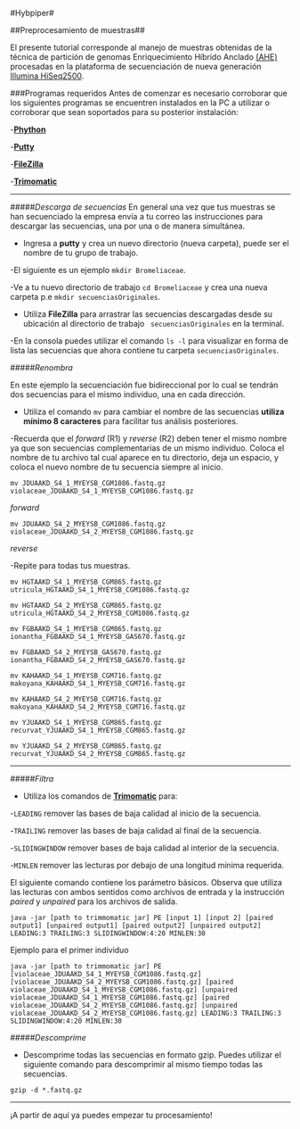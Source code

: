 #Hybpiper#


##Preprocesamiento de muestras##


El presente tutorial corresponde al manejo de muestras obtenidas de la técnica de partición de genomas Enriquecimiento Híbrido Anclado  [(AHE)](https://academic.oup.com/sysbio/article/61/5/727/1737120) procesadas en la plataforma de secuenciación de nueva generación  [Illumina HiSeq2500](https://www.illumina.com/systems/sequencing-platforms/hiseq-2500.html).

###Programas requeridos
Antes de comenzar es necesario corroborar que los siguientes programas  se encuentren instalados en  la PC a utilizar  o corroborar que sean soportados para su posterior instalación:

-**[Phython](https://www.python.org/)**

-**[Putty](https://www.ssh.com/ssh/putty/)**

-**[FileZilla](https://filezilla-project.org/)**

-**[Trimomatic](http://www.usadellab.org/cms/uploads/supplementary/Trimmomatic/TrimmomaticManual_V0.32.pdf)** 

___

#####*Descarga de secuencias*
En general una vez que tus muestras se han secuenciado la empresa envía a tu correo las instrucciones para descargar las secuencias, una por una  o de manera simultánea.

- Ingresa a **putty** y crea un nuevo directorio  (nueva carpeta), puede ser el nombre de tu grupo de trabajo.

-El siguiente es un ejemplo `mkdir Bromeliaceae`.

-Ve a tu nuevo directorio de trabajo  `cd Bromeliaceae`  y crea una nueva carpeta  p.e `mkdir secuenciasOriginales`.


- Utiliza **FileZilla** para arrastrar las secuencias descargadas desde su ubicación al directorio de trabajo ` secuenciasOriginales` en la terminal.

-En la consola puedes utilizar el comando `ls -l` para visualizar en forma de lista las secuencias que ahora contiene tu carpeta `secuenciasOriginales`.

#####*Renombra*

En este ejemplo la secuenciación fue bidireccional por lo cual se tendrán dos secuencias para el mismo individuo, una en cada dirección.

- Utiliza el comando `mv` para cambiar el nombre de las secuencias **utiliza mínimo 8 caracteres** para facilitar tus análisis posteriores.

-Recuerda que el *forward* (R1) y *reverse* (R2) deben tener el mismo nombre ya que son secuencias complementarias de un mismo individuo. Coloca el nombre de tu archivo tal cual aparece en tu directorio, deja un espacio, y coloca el nuevo nombre de tu secuencia siempre al inicio. 

```
mv JDUAAKD_S4_1_MYEYSB_CGM1086.fastq.gz violaceae_JDUAAKD_S4_1_MYEYSB_CGM1086.fastq.gz
``` 
*forward*



```
mv JDUAAKD_S4_2_MYEYSB_CGM1086.fastq.gz violaceae_JDUAAKD_S4_2_MYEYSB_CGM1086.fastq.gz
```
*reverse*


-Repite para todas tus muestras.


```
mv HGTAAKD_S4_1_MYEYSB_CGM865.fastq.gz utricula_HGTAAKD_S4_1_MYEYSB_CGM1086.fastq.gz
``` 


```
mv HGTAAKD_S4_2_MYEYSB_CGM865.fastq.gz utricula_HGTAAKD_S4_2_MYEYSB_CGM1086.fastq.gz
``` 


```
mv FGBAAKD_S4_1_MYEYSB_CGM865.fastq.gz ionantha_FGBAAKD_S4_1_MYEYSB_GAS670.fastq.gz
```


```
mv FGBAAKD_S4_2_MYEYSB_GAS670.fastq.gz ionantha_FGBAAKD_S4_2_MYEYSB_GAS670.fastq.gz
```



```
mv KAHAAKD_S4_1_MYEYSB_CGM716.fastq.gz makoyana_KAHAAKD_S4_1_MYEYSB_CGM716.fastq.gz
```


```
mv KAHAAKD_S4_2_MYEYSB_CGM716.fastq.gz makoyana_KAHAAKD_S4_2_MYEYSB_CGM716.fastq.gz
```



```
mv YJUAAKD_S4_1_MYEYSB_CGM865.fastq.gz recurvat_YJUAAKD_S4_1_MYEYSB_CGM865.fastq.gz
```


```
mv YJUAAKD_S4_2_MYEYSB_CGM865.fastq.gz recurvat_YJUAAKD_S4_2_MYEYSB_CGM865.fastq.gz
```


___


#####*Filtra*

- Utiliza los comandos de **[Trimomatic](http://www.usadellab.org/cms/uploads/supplementary/Trimmomatic/TrimmomaticManual_V0.32.pdf)** para:

-`LEADING` remover las bases de baja calidad al inicio de la secuencia.

-`TRAILING` remover las bases de baja calidad al final de la secuencia.

-`SLIDINGWINDOW` remover bases de baja calidad al interior de la secuencia.

-`MINLEN` remover las lecturas por debajo de una longitud mínima requerida.

El siguiente comando contiene los parámetro básicos. Observa que utiliza las lecturas con ambos sentidos como archivos de entrada y la instrucción *paired* y *unpaired* para los archivos de salida. 

```
java -jar [path to trimmomatic jar] PE [input 1] [input 2] [paired output1] [unpaired output1] [paired output2] [unpaired output2] LEADING:3 TRAILING:3 SLIDINGWINDOW:4:20 MINLEN:30
```

Ejemplo para el primer individuo


```
java -jar [path to trimmomatic jar] PE [violaceae_JDUAAKD_S4_1_MYEYSB_CGM1086.fastq.gz] [violaceae_JDUAAKD_S4_2_MYEYSB_CGM1086.fastq.gz] [paired violaceae_JDUAAKD_S4_1_MYEYSB_CGM1086.fastq.gz] [unpaired violaceae_JDUAAKD_S4_1_MYEYSB_CGM1086.fastq.gz] [paired violaceae_JDUAAKD_S4_2_MYEYSB_CGM1086.fastq.gz] [unpaired violaceae_JDUAAKD_S4_2_MYEYSB_CGM1086.fastq.gz] LEADING:3 TRAILING:3 SLIDINGWINDOW:4:20 MINLEN:30
```


#####*Descomprime*

- Descomprime todas las secuencias en formato gzip. Puedes utilizar el siguiente comando para descomprimir al mismo tiempo todas las secuencias. 

`gzip -d *.fastq.gz`



___



¡A partir de aquí ya puedes empezar tu procesamiento!
